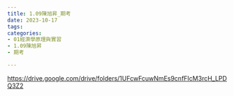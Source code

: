 ```yaml
---
title: 1.09陳旭昇_期考
date: 2023-10-17
tags: 
categories:
- 01經濟學原理與實習
- 1.09陳旭昇
- 期考

---
```

https://drive.google.com/drive/folders/1UFcwFcuwNmEs9cnfFIcM3rcH_LPDQ3Z2
